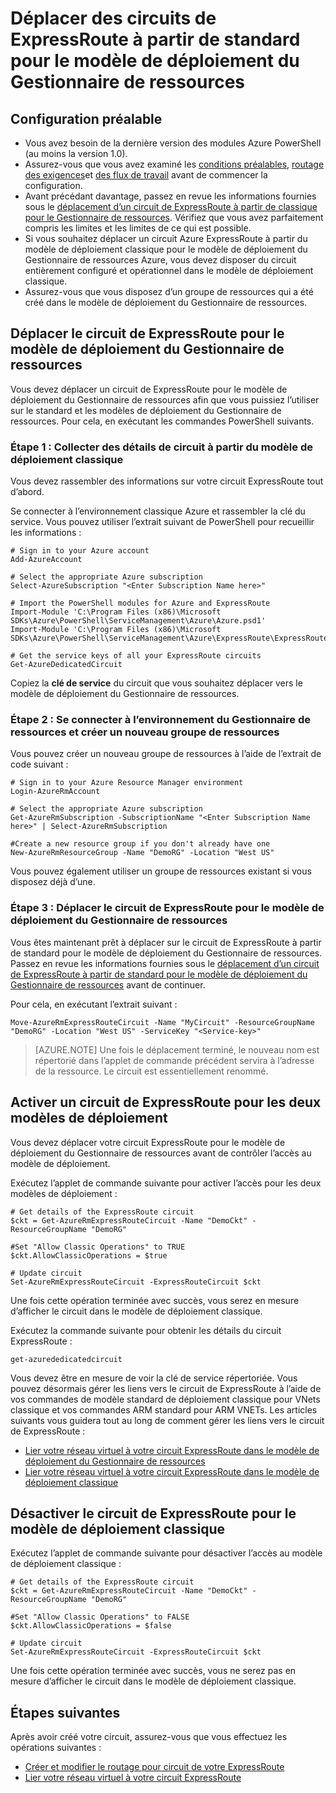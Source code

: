 <properties
   pageTitle="Déplacer les circuits ExpressRoute de classique pour le Gestionnaire de ressources | Microsoft Azure"
   description="Cette page décrit comment déplacer un circuit classique pour le modèle de déploiement du Gestionnaire de ressources."
   documentationCenter="na"
   services="expressroute"
   authors="ganesr"
   manager="carmonm"
   editor=""
   tags="azure-resource-manager"/>
<tags
   ms.service="expressroute"
   ms.devlang="na"
   ms.topic="article"
   ms.tgt_pltfrm="na"
   ms.workload="infrastructure-services"
   ms.date="10/10/2016"
   ms.author="ganesr"/>


# <a name="move-expressroute-circuits-from-the-classic-to-the-resource-manager-deployment-model"></a>Déplacer des circuits de ExpressRoute à partir de standard pour le modèle de déploiement du Gestionnaire de ressources

## <a name="configuration-prerequisites"></a>Configuration préalable

- Vous avez besoin de la dernière version des modules Azure PowerShell (au moins la version 1.0).
- Assurez-vous que vous avez examiné les [conditions préalables](expressroute-prerequisites.md), [routage des exigences](expressroute-routing.md)et [des flux de travail](expressroute-workflows.md) avant de commencer la configuration.
- Avant précédant davantage, passez en revue les informations fournies sous le [déplacement d’un circuit de ExpressRoute à partir de classique pour le Gestionnaire de ressources](expressroute-move.md). Vérifiez que vous avez parfaitement compris les limites et les limites de ce qui est possible.
- Si vous souhaitez déplacer un circuit Azure ExpressRoute à partir du modèle de déploiement classique pour le modèle de déploiement du Gestionnaire de ressources Azure, vous devez disposer du circuit entièrement configuré et opérationnel dans le modèle de déploiement classique.
- Assurez-vous que vous disposez d’un groupe de ressources qui a été créé dans le modèle de déploiement du Gestionnaire de ressources.

## <a name="move-the-expressroute-circuit-to-the-resource-manager-deployment-model"></a>Déplacer le circuit de ExpressRoute pour le modèle de déploiement du Gestionnaire de ressources

Vous devez déplacer un circuit de ExpressRoute pour le modèle de déploiement du Gestionnaire de ressources afin que vous puissiez l’utiliser sur le standard et les modèles de déploiement du Gestionnaire de ressources. Pour cela, en exécutant les commandes PowerShell suivants.

### <a name="step-1-gather-circuit-details-from-the-classic-deployment-model"></a>Étape 1 : Collecter des détails de circuit à partir du modèle de déploiement classique

Vous devez rassembler des informations sur votre circuit ExpressRoute tout d’abord.

Se connecter à l’environnement classique Azure et rassembler la clé du service. Vous pouvez utiliser l’extrait suivant de PowerShell pour recueillir les informations :

    # Sign in to your Azure account
    Add-AzureAccount

    # Select the appropriate Azure subscription
    Select-AzureSubscription "<Enter Subscription Name here>"

    # Import the PowerShell modules for Azure and ExpressRoute
    Import-Module 'C:\Program Files (x86)\Microsoft SDKs\Azure\PowerShell\ServiceManagement\Azure\Azure.psd1'
    Import-Module 'C:\Program Files (x86)\Microsoft SDKs\Azure\PowerShell\ServiceManagement\Azure\ExpressRoute\ExpressRoute.psd1'

    # Get the service keys of all your ExpressRoute circuits
    Get-AzureDedicatedCircuit

Copiez la **clé de service** du circuit que vous souhaitez déplacer vers le modèle de déploiement du Gestionnaire de ressources.

### <a name="step-2-sign-in-to-the-resource-manager-environment-and-create-a-new-resource-group"></a>Étape 2 : Se connecter à l’environnement du Gestionnaire de ressources et créer un nouveau groupe de ressources

Vous pouvez créer un nouveau groupe de ressources à l’aide de l’extrait de code suivant :

    # Sign in to your Azure Resource Manager environment
    Login-AzureRmAccount

    # Select the appropriate Azure subscription
    Get-AzureRmSubscription -SubscriptionName "<Enter Subscription Name here>" | Select-AzureRmSubscription

    #Create a new resource group if you don't already have one
    New-AzureRmResourceGroup -Name "DemoRG" -Location "West US"

Vous pouvez également utiliser un groupe de ressources existant si vous disposez déjà d’une.

### <a name="step-3-move-the-expressroute-circuit-to-the-resource-manager-deployment-model"></a>Étape 3 : Déplacer le circuit de ExpressRoute pour le modèle de déploiement du Gestionnaire de ressources

Vous êtes maintenant prêt à déplacer sur le circuit de ExpressRoute à partir de standard pour le modèle de déploiement du Gestionnaire de ressources. Passez en revue les informations fournies sous le [déplacement d’un circuit de ExpressRoute à partir de standard pour le modèle de déploiement du Gestionnaire de ressources](expressroute-move.md) avant de continuer.

Pour cela, en exécutant l’extrait suivant :

    Move-AzureRmExpressRouteCircuit -Name "MyCircuit" -ResourceGroupName "DemoRG" -Location "West US" -ServiceKey "<Service-key>"

>[AZURE.NOTE] Une fois le déplacement terminé, le nouveau nom est répertorié dans l’applet de commande précédent servira à l’adresse de la ressource. Le circuit est essentiellement renommé.

## <a name="enable-an-expressroute-circuit-for-both-deployment-models"></a>Activer un circuit de ExpressRoute pour les deux modèles de déploiement

Vous devez déplacer votre circuit ExpressRoute pour le modèle de déploiement du Gestionnaire de ressources avant de contrôler l’accès au modèle de déploiement.

Exécutez l’applet de commande suivante pour activer l’accès pour les deux modèles de déploiement :

    # Get details of the ExpressRoute circuit
    $ckt = Get-AzureRmExpressRouteCircuit -Name "DemoCkt" -ResourceGroupName "DemoRG"

    #Set "Allow Classic Operations" to TRUE
    $ckt.AllowClassicOperations = $true

    # Update circuit
    Set-AzureRmExpressRouteCircuit -ExpressRouteCircuit $ckt

Une fois cette opération terminée avec succès, vous serez en mesure d’afficher le circuit dans le modèle de déploiement classique.

Exécutez la commande suivante pour obtenir les détails du circuit ExpressRoute :

    get-azurededicatedcircuit

Vous devez être en mesure de voir la clé de service répertoriée. Vous pouvez désormais gérer les liens vers le circuit de ExpressRoute à l’aide de vos commandes de modèle standard de déploiement classique pour VNets classique et vos commandes ARM standard pour ARM VNETs. Les articles suivants vous guidera tout au long de comment gérer les liens vers le circuit de ExpressRoute :

- [Lier votre réseau virtuel à votre circuit ExpressRoute dans le modèle de déploiement du Gestionnaire de ressources](expressroute-howto-linkvnet-arm.md)
- [Lier votre réseau virtuel à votre circuit ExpressRoute dans le modèle de déploiement classique](expressroute-howto-linkvnet-classic.md)


## <a name="disable-the-expressroute-circuit-to-the-classic-deployment-model"></a>Désactiver le circuit de ExpressRoute pour le modèle de déploiement classique

Exécutez l’applet de commande suivante pour désactiver l’accès au modèle de déploiement classique :

    # Get details of the ExpressRoute circuit
    $ckt = Get-AzureRmExpressRouteCircuit -Name "DemoCkt" -ResourceGroupName "DemoRG"

    #Set "Allow Classic Operations" to FALSE
    $ckt.AllowClassicOperations = $false

    # Update circuit
    Set-AzureRmExpressRouteCircuit -ExpressRouteCircuit $ckt

Une fois cette opération terminée avec succès, vous ne serez pas en mesure d’afficher le circuit dans le modèle de déploiement classique.

## <a name="next-steps"></a>Étapes suivantes

Après avoir créé votre circuit, assurez-vous que vous effectuez les opérations suivantes :

- [Créer et modifier le routage pour circuit de votre ExpressRoute](expressroute-howto-routing-arm.md)
- [Lier votre réseau virtuel à votre circuit ExpressRoute](expressroute-howto-linkvnet-arm.md)
